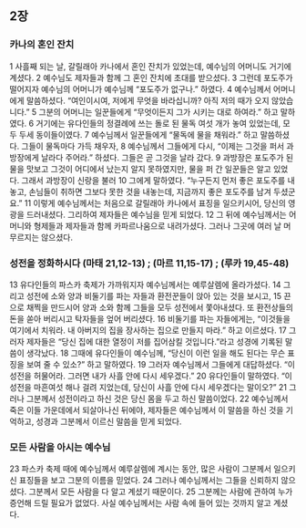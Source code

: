 ## 2장
### 카나의 혼인 잔치
1 사흘째 되는 날, 갈릴래아 카나에서 혼인 잔치가 있었는데, 예수님의 어머니도 거기에 계셨다.
2 예수님도 제자들과 함께 그 혼인 잔치에 초대를 받으셨다.
3 그런데 포도주가 떨어지자 예수님의 어머니가 예수님께 “포도주가 없구나.” 하였다.
4 예수님께서 어머니에게 말씀하셨다. “여인이시여, 저에게 무엇을 바라십니까? 아직 저의 때가 오지 않았습니다.”
5 그분의 어머니는 일꾼들에게 “무엇이든지 그가 시키는 대로 하여라.” 하고 말하였다.
6 거기에는 유다인들의 정결례에 쓰는 돌로 된 물독 여섯 개가 놓여 있었는데, 모두 두세 동이들이였다.
7 예수님께서 일꾼들에게 “물독에 물을 채워라.” 하고 말씀하셨다. 그들이 물독마다 가득 채우자,
8 예수님께서 그들에게 다시, “이제는 그것을 퍼서 과방장에게 날라다 주어라.” 하셨다. 그들은 곧 그것을 날라 갔다.
9 과방장은 포도주가 된 물을 맛보고 그것이 어디에서 났는지 알지 못하였지만, 물을 퍼 간 일꾼들은 알고 있었다. 그래서 과방장이 신랑을 불러
10 그에게 말하였다. “누구든지 먼저 좋은 포도주를 내놓고, 손님들이 취하면 그보다 못한 것을 내놓는데, 지금까지 좋은 포도주를 남겨 두셨군요.”
11 이렇게 예수님께서는 처음으로 갈릴래아 카나에서 표징을 일으키시어, 당신의 영광을 드러내셨다. 그리하여 제자들은 예수님을 믿게 되었다.
12 그 뒤에 예수님께서는 어머니와 형제들과 제자들과 함께 카파르나움으로 내려가셨다. 그러나 그곳에 여러 날 머무르지는 않으셨다.
### 성전을 정화하시다 (마태 21,12-13) ;  (마르 11,15-17) ;  (루카 19,45-48)
13 유다인들의 파스카 축제가 가까워지자 예수님께서는 예루살렘에 올라가셨다.
14 그리고 성전에 소와 양과 비둘기를 파는 자들과 환전꾼들이 앉아 있는 것을 보시고,
15 끈으로 채찍을 만드시어 양과 소와 함께 그들을 모두 성전에서 쫓아내셨다. 또 환전상들의 돈을 쏟아 버리시고 탁자들을 엎어 버리셨다.
16 비둘기를 파는 자들에게는, “이것들을 여기에서 치워라. 내 아버지의 집을 장사하는 집으로 만들지 마라.” 하고 이르셨다.
17 그러자 제자들은 “당신 집에 대한 열정이 저를 집어삼킬 것입니다.”라고 성경에 기록된 말씀이 생각났다.
18 그때에 유다인들이 예수님께, “당신이 이런 일을 해도 된다는 무슨 표징을 보여 줄 수 있소?” 하고 말하였다.
19 그러자 예수님께서 그들에게 대답하셨다. “이 성전을 허물어라. 그러면 내가 사흘 안에 다시 세우겠다.”
20 유다인들이 말하였다. “이 성전을 마흔여섯 해나 걸려 지었는데, 당신이 사흘 안에 다시 세우겠다는 말이오?”
21 그러나 그분께서 성전이라고 하신 것은 당신 몸을 두고 하신 말씀이었다.
22 예수님께서 죽은 이들 가운데에서 되살아나신 뒤에야, 제자들은 예수님께서 이 말씀을 하신 것을 기억하고, 성경과 그분께서 이르신 말씀을 믿게 되었다.
### 모든 사람을 아시는 예수님
23 파스카 축제 때에 예수님께서 예루살렘에 계시는 동안, 많은 사람이 그분께서 일으키신 표징들을 보고 그분의 이름을 믿었다.
24 그러나 예수님께서는 그들을 신뢰하지 않으셨다. 그분께서 모든 사람을 다 알고 계셨기 때문이다.
25 그분께는 사람에 관하여 누가 증언해 드릴 필요가 없었다. 사실 예수님께서는 사람 속에 들어 있는 것까지 알고 계셨다.
